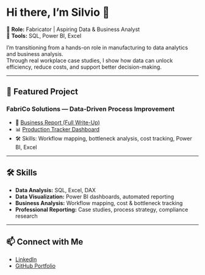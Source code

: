 # Hi there, I’m Silvio 👋  

🔹 **Role:** Fabricator | Aspiring Data & Business Analyst  
🔹 **Tools:** SQL, Power BI, Excel  

I’m transitioning from a hands-on role in manufacturing to data analytics and business analysis.  
Through real workplace case studies, I show how data can unlock efficiency, reduce costs, and support better decision-making.  

---

## 📂 Featured Project  
### FabriCo Solutions — Data-Driven Process Improvement  
- 📄 [Business Report (Full Write-Up)](case-study-fabrico/Business_report_v1.pdf)  
- 📊 [Production Tracker Dashboard](case-study-fabrico/company_production_tracker.pdf)  
- 🛠 Skills: Workflow mapping, bottleneck analysis, cost tracking, Power BI, Excel

---

## 🛠 Skills  
- **Data Analysis:** SQL, Excel, DAX  
- **Data Visualization:** Power BI dashboards, automated reporting  
- **Business Analysis:** Workflow mapping, cost & bottleneck tracking  
- **Professional Reporting:** Case studies, process strategy, compliance research  

---

## 📫 Connect with Me  
- [LinkedIn](https://www.linkedin.com/in/silvio-cesar-serafin-filho-758111335)
- [GitHub Portfolio](https://github.com/SilvioSerafin/silvio-data-portfolio)  
